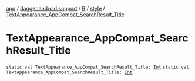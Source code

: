 [app](../../../index.md) / [dagger.android.support](../../index.md) / [R](../index.md) / [style](index.md) / [TextAppearance_AppCompat_SearchResult_Title](./-text-appearance_-app-compat_-search-result_-title.md)

# TextAppearance_AppCompat_SearchResult_Title

`static val TextAppearance_AppCompat_SearchResult_Title: `[`Int`](https://kotlinlang.org/api/latest/jvm/stdlib/kotlin/-int/index.html)
`static val TextAppearance_AppCompat_SearchResult_Title: `[`Int`](https://kotlinlang.org/api/latest/jvm/stdlib/kotlin/-int/index.html)